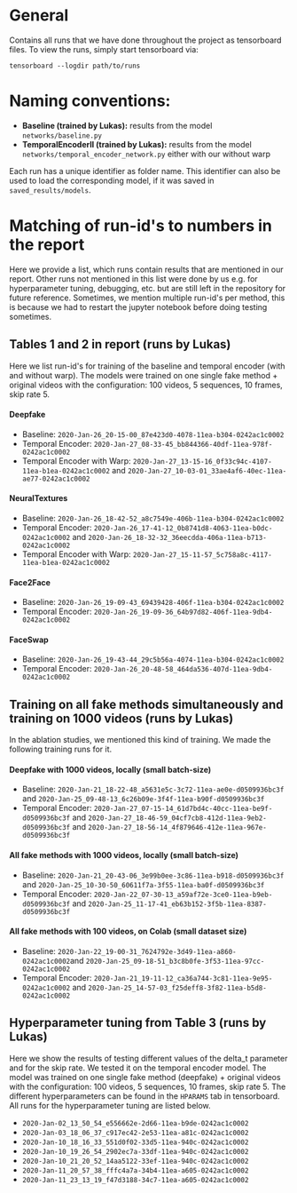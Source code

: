 # General
Contains all runs that we have done throughout the project as tensorboard files.
To view the runs, simply start tensorboard via:

`tensorboard --logdir path/to/runs`

# Naming conventions:

- <b>Baseline (trained by Lukas):</b> results from the model `networks/baseline.py`
- <b>TemporalEncoderII (trained by Lukas):</b> results from the model `networks/temporal_encoder_network.py` either with our without warp

Each run has a unique identifier as folder name. This identifier can also be used to load the corresponding model, if it was saved in `saved_results/models`.

# Matching of run-id's to numbers in the report
Here we provide a list, which runs contain results that are mentioned in our report. Other runs not mentioned in this list were done by us e.g. for hyperparameter tuning, debugging, etc. but are still left in the repository for future reference. Sometimes, we mention multiple run-id's per method, this is because we had to restart the jupyter notebook before doing testing sometimes.

## Tables 1 and 2 in report (runs by Lukas)
Here we list run-id's for training of the baseline and temporal encoder (with and without warp).
The models were trained on one single fake method + original videos with the configuration: 100 videos, 5 sequences, 10 frames, skip rate 5.

#### Deepfake
- Baseline: `2020-Jan-26_20-15-00_87e423d0-4078-11ea-b304-0242ac1c0002`
- Temporal Encoder: `2020-Jan-27_08-33-45_bb844366-40df-11ea-978f-0242ac1c0002`
- Temporal Encoder with Warp: `2020-Jan-27_13-15-16_0f33c94c-4107-11ea-b1ea-0242ac1c0002` and `2020-Jan-27_10-03-01_33ae4af6-40ec-11ea-ae77-0242ac1c0002`

#### NeuralTextures
- Baseline: `2020-Jan-26_18-42-52_a8c7549e-406b-11ea-b304-0242ac1c0002`
- Temporal Encoder: `2020-Jan-26_17-41-12_0b8741d8-4063-11ea-b0dc-0242ac1c0002` and `2020-Jan-26_18-32-32_36eecdda-406a-11ea-b713-0242ac1c0002`
- Temporal Encoder with Warp: `2020-Jan-27_15-11-57_5c758a8c-4117-11ea-b1ea-0242ac1c0002`

#### Face2Face
- Baseline: `2020-Jan-26_19-09-43_69439428-406f-11ea-b304-0242ac1c0002`
- Temporal Encoder: `2020-Jan-26_19-09-36_64b97d82-406f-11ea-9db4-0242ac1c0002`

#### FaceSwap
- Baseline: `2020-Jan-26_19-43-44_29c5b56a-4074-11ea-b304-0242ac1c0002`
- Temporal Encoder: `2020-Jan-26_20-48-58_464da536-407d-11ea-9db4-0242ac1c0002`

## Training on all fake methods simultaneously and training on 1000 videos (runs by Lukas)
In the ablation studies, we mentioned this kind of training. We made the following training runs for it.

#### Deepfake with 1000 videos, locally (small batch-size)
- Baseline: `2020-Jan-21_18-22-48_a5631e5c-3c72-11ea-ae0e-d0509936bc3f` and `2020-Jan-25_09-48-13_6c26b09e-3f4f-11ea-b90f-d0509936bc3f`
- Temporal Encoder: `2020-Jan-27_07-15-14_61d7bd4c-40cc-11ea-be9f-d0509936bc3f` and `2020-Jan-27_18-46-59_04cf7cb8-412d-11ea-9eb2-d0509936bc3f` and `2020-Jan-27_18-56-14_4f879646-412e-11ea-967e-d0509936bc3f`

#### All fake methods with 1000 videos, locally (small batch-size)
- Baseline: `2020-Jan-21_20-43-06_3e99b0ee-3c86-11ea-b918-d0509936bc3f` and `2020-Jan-25_10-30-50_60611f7a-3f55-11ea-ba0f-d0509936bc3f`
- Temporal Encoder: `2020-Jan-22_07-30-13_a59af72e-3ce0-11ea-b9eb-d0509936bc3f` and `2020-Jan-25_11-17-41_eb63b152-3f5b-11ea-8387-d0509936bc3f`

#### All fake methods with 100 videos, on Colab (small dataset size)
- Baseline: `2020-Jan-22_19-00-31_7624792e-3d49-11ea-a860-0242ac1c0002`and `2020-Jan-25_09-18-51_b3c8b0fe-3f53-11ea-97cc-0242ac1c0002`
- Temporal Encoder: `2020-Jan-21_19-11-12_ca36a744-3c81-11ea-9e95-0242ac1c0002` and `2020-Jan-25_14-57-03_f25deff8-3f82-11ea-b5d8-0242ac1c0002`

## Hyperparameter tuning from Table 3 (runs by Lukas)
Here we show the results of testing different values of the delta_t parameter and for the skip rate. We tested it on the temporal encoder model. The model was trained on one single fake method (deepfake) + original videos with the configuration: 100 videos, 5 sequences, 10 frames, skip rate 5. The different hyperparameters can be found in the `HPARAMS` tab in tensorboard. All runs for the hyperparameter tuning are listed below.

- `2020-Jan-02_13_50_54_e556662e-2d66-11ea-b9de-0242ac1c0002`
- `2020-Jan-03_18_06_37_c917ec42-2e53-11ea-a81c-0242ac1c0002`
- `2020-Jan-10_18_16_33_551d0f02-33d5-11ea-940c-0242ac1c0002`
- `2020-Jan-10_19_26_54_2902ec7a-33df-11ea-940c-0242ac1c0002`
- `2020-Jan-10_21_20_52_14aa5122-33ef-11ea-940c-0242ac1c0002`
- `2020-Jan-11_20_57_38_fffc4a7a-34b4-11ea-a605-0242ac1c0002`
- `2020-Jan-11_23_13_19_f47d3188-34c7-11ea-a605-0242ac1c0002`

